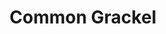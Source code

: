 ---
layout: post
title: Common Grackel
permalink: /bird/common-grackel
bird:
  name: Common Grackle
  binomial-name: Quiscalus quiscula
  frequency: occasionally
  season: summer & autumn
  page_url: https://commons.wikimedia.org/wiki/File:Sharp_Grackle_(49749968433).jpg
  image: https://res.cloudinary.com/fergd/image/upload/q_auto/v1640205436/Birds/Sharp_Grackle__49749968433.jpg
  caption: "The common grackle perched on a thin branch shown against a cloudless sky."
---